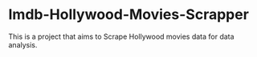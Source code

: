 # Imdb-Hollywood-Movies-Scrapper
This is a project that aims to Scrape Hollywood movies data for data analysis.
